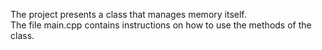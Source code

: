 The project presents a class that manages memory itself.
<br>The file main.cpp contains instructions on how to use the methods of the class.
